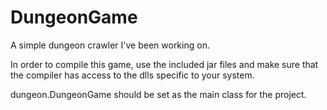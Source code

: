DungeonGame
===========

A simple dungeon crawler I've been working on.

In order to compile this game, use the included jar files and make sure that the compiler has access to the dlls specific to your system.

dungeon.DungeonGame should be set as the main class for the project.